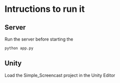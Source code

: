 # Intructions to run it

## Server

Run the server before starting the 

```
python app.py
```

## Unity

Load the Simple_Screencast project in the Unity Editor


